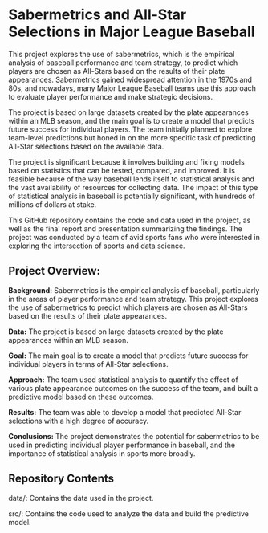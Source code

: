 # Sabermetrics and All-Star Selections in Major League Baseball

This project explores the use of sabermetrics, which is the empirical analysis of baseball performance and team strategy, to predict which players are chosen as All-Stars based on the results of their plate appearances. Sabermetrics gained widespread attention in the 1970s and 80s, and nowadays, many Major League Baseball teams use this approach to evaluate player performance and make strategic decisions.

The project is based on large datasets created by the plate appearances within an MLB season, and the main goal is to create a model that predicts future success for individual players. The team initially planned to explore team-level predictions but honed in on the more specific task of predicting All-Star selections based on the available data.

The project is significant because it involves building and fixing models based on statistics that can be tested, compared, and improved. It is feasible because of the way baseball lends itself to statistical analysis and the vast availability of resources for collecting data. The impact of this type of statistical analysis in baseball is potentially significant, with hundreds of millions of dollars at stake.

This GitHub repository contains the code and data used in the project, as well as the final report and presentation summarizing the findings. The project was conducted by a team of avid sports fans who were interested in exploring the intersection of sports and data science.

## Project Overview: 

**Background:** Sabermetrics is the empirical analysis of baseball, particularly in the areas of player performance and team strategy. This project explores the use of sabermetrics to predict which players are chosen as All-Stars based on the results of their plate appearances.

**Data:** The project is based on large datasets created by the plate appearances within an MLB season.

**Goal:** The main goal is to create a model that predicts future success for individual players in terms of All-Star selections.

**Approach:** The team used statistical analysis to quantify the effect of various plate appearance outcomes on the success of the team, and built a predictive model based on these outcomes.

**Results:** The team was able to develop a model that predicted All-Star selections with a high degree of accuracy.

**Conclusions:** The project demonstrates the potential for sabermetrics to be used in predicting individual player performance in baseball, and the importance of statistical analysis in sports more broadly.

## Repository Contents
data/: Contains the data used in the project.

src/: Contains the code used to analyze the data and build the predictive model.
